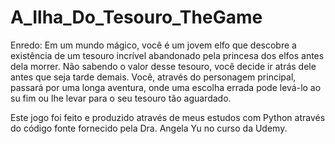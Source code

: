 # A_Ilha_Do_Tesouro_TheGame
Enredo: Em um mundo mágico, você é um jovem elfo que descobre a existência de um tesouro incrível abandonado pela 
 princesa dos elfos antes dela morrer. Não sabendo o valor desse tesouro, você decide ir atrás dele antes que seja tarde demais.
 Você, através do personagem principal, passará por uma longa aventura, onde uma escolha errada pode levá-lo ao su fim ou lhe levar para o seu tesouro tão aguardado.

 Este jogo foi feito e produzido através de meus estudos com Python através do código fonte fornecido pela Dra. Angela Yu no curso da Udemy.

